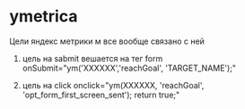 # ymetrica
Цели яндекс метрики м все вообще связано с ней

1. цель на sabmit вешается на тег form
onSubmit="ym('XXXXXX','reachGoal', 'TARGET_NAME');"

2. цель на click 
onclick="ym(XXXXXX, 'reachGoal', 'opt_form_first_screen_sent'); return true;"
